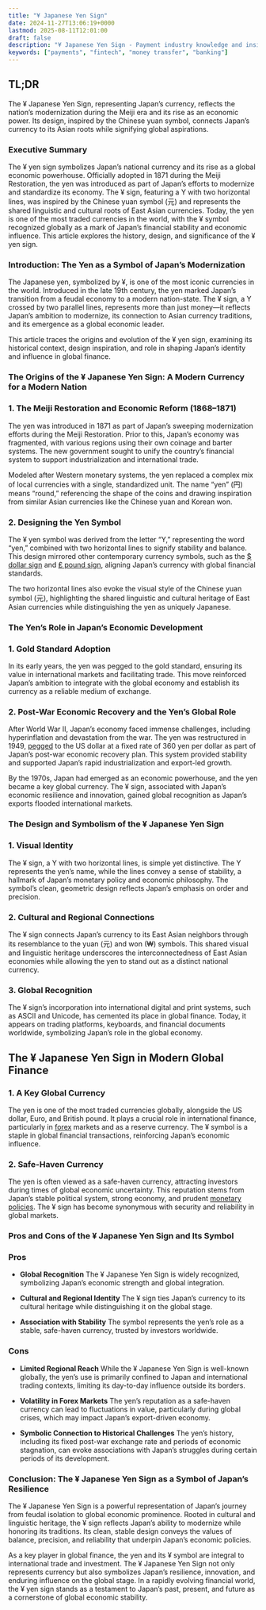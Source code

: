 ```yaml
---
title: "¥ Japanese Yen Sign"
date: 2024-11-27T13:06:19+0000
lastmod: 2025-08-11T12:01:00
draft: false
description: "¥ Japanese Yen Sign - Payment industry knowledge and insights"
keywords: ["payments", "fintech", "money transfer", "banking"]
---
```


## TL;DR

The ¥ Japanese Yen Sign, representing Japan’s currency, reflects the nation’s modernization during the Meiji era and its rise as an economic power. Its design, inspired by the Chinese yuan symbol, connects Japan’s currency to its Asian roots while signifying global aspirations.

### Executive Summary

The ¥ yen sign symbolizes Japan’s national currency and its rise as a global economic powerhouse. Officially adopted in 1871 during the Meiji Restoration, the yen was introduced as part of Japan’s efforts to modernize and standardize its economy. The ¥ sign, featuring a Y with two horizontal lines, was inspired by the Chinese yuan symbol (元) and represents the shared linguistic and cultural roots of East Asian currencies. Today, the yen is one of the most traded currencies in the world, with the ¥ symbol recognized globally as a mark of Japan’s financial stability and economic influence. This article explores the history, design, and significance of the ¥ yen sign.

### Introduction: The Yen as a Symbol of Japan’s Modernization

The Japanese yen, symbolized by ¥, is one of the most iconic currencies in the world. Introduced in the late 19th century, the yen marked Japan’s transition from a feudal economy to a modern nation-state. The ¥ sign, a Y crossed by two parallel lines, represents more than just money—it reflects Japan’s ambition to modernize, its connection to Asian currency traditions, and its emergence as a global economic leader.

This article traces the origins and evolution of the ¥ yen sign, examining its historical context, design inspiration, and role in shaping Japan’s identity and influence in global finance.

### The Origins of the ¥ Japanese Yen Sign: A Modern Currency for a Modern Nation

### 1. The Meiji Restoration and Economic Reform (1868–1871)

The yen was introduced in 1871 as part of Japan’s sweeping modernization efforts during the Meiji Restoration. Prior to this, Japan’s economy was fragmented, with various regions using their own coinage and barter systems. The new government sought to unify the country’s financial system to support industrialization and international trade.

Modeled after Western monetary systems, the yen replaced a complex mix of local currencies with a single, standardized unit. The name “yen” (円) means “round,” referencing the shape of the coins and drawing inspiration from similar Asian currencies like the Chinese yuan and Korean won.

### 2. Designing the Yen Symbol

The ¥ yen symbol was derived from the letter “Y,” representing the word “yen,” combined with two horizontal lines to signify stability and balance. This design mirrored other contemporary currency symbols, such as the [$ dollar sign](https://faisalkhanllc.xyz/resources/payments-wiki/13318-2/dollar-sign/) and [₤ pound sign](https://faisalkhanllc.xyz/resources/payments-wiki/13318-2/pound-sign/), aligning Japan’s currency with global financial standards.

The two horizontal lines also evoke the visual style of the Chinese yuan symbol (元), highlighting the shared linguistic and cultural heritage of East Asian currencies while distinguishing the yen as uniquely Japanese.

### The Yen’s Role in Japan’s Economic Development

### 1. Gold Standard Adoption

In its early years, the yen was pegged to the gold standard, ensuring its value in international markets and facilitating trade. This move reinforced Japan’s ambition to integrate with the global economy and establish its currency as a reliable medium of exchange.

### 2. Post-War Economic Recovery and the Yen’s Global Role

After World War II, Japan’s economy faced immense challenges, including hyperinflation and devastation from the war. The yen was restructured in 1949, [pegged](https://faisalkhanllc.xyz/resources/payments-wiki/p/peg/) to the US dollar at a fixed rate of 360 yen per dollar as part of Japan’s post-war economic recovery plan. This system provided stability and supported Japan’s rapid industrialization and export-led growth.

By the 1970s, Japan had emerged as an economic powerhouse, and the yen became a key global currency. The ¥ sign, associated with Japan’s economic resilience and innovation, gained global recognition as Japan’s exports flooded international markets.

### The Design and Symbolism of the ¥ Japanese Yen Sign

### 1. Visual Identity

The ¥ sign, a Y with two horizontal lines, is simple yet distinctive. The Y represents the yen’s name, while the lines convey a sense of stability, a hallmark of Japan’s monetary policy and economic philosophy. The symbol’s clean, geometric design reflects Japan’s emphasis on order and precision.

### 2. Cultural and Regional Connections

The ¥ sign connects Japan’s currency to its East Asian neighbors through its resemblance to the yuan (元) and won (₩) symbols. This shared visual and linguistic heritage underscores the interconnectedness of East Asian economies while allowing the yen to stand out as a distinct national currency.

### 3. Global Recognition

The ¥ sign’s incorporation into international digital and print systems, such as ASCII and Unicode, has cemented its place in global finance. Today, it appears on trading platforms, keyboards, and financial documents worldwide, symbolizing Japan’s role in the global economy.

## The ¥ Japanese Yen Sign in Modern Global Finance

### 1. A Key Global Currency

The yen is one of the most traded currencies globally, alongside the US dollar, Euro, and British pound. It plays a crucial role in international finance, particularly in [forex](https://faisalkhanllc.xyz/resources/payments-wiki/f/fx-foreign-exchange/) markets and as a reserve currency. The ¥ symbol is a staple in global financial transactions, reinforcing Japan’s economic influence.

### 2. Safe-Haven Currency

The yen is often viewed as a safe-haven currency, attracting investors during times of global economic uncertainty. This reputation stems from Japan’s stable political system, strong economy, and prudent [monetary policies](https://faisalkhanllc.xyz/resources/payments-wiki/m/monetary-policy/). The ¥ sign has become synonymous with security and reliability in global markets.

### Pros and Cons of the ¥ Japanese Yen Sign and Its Symbol

### Pros

- **Global Recognition** The ¥ Japanese Yen Sign is widely recognized, symbolizing Japan’s economic strength and global integration.

- **Cultural and Regional Identity** The ¥ sign ties Japan’s currency to its cultural heritage while distinguishing it on the global stage.

- **Association with Stability** The symbol represents the yen’s role as a stable, safe-haven currency, trusted by investors worldwide.

### Cons

- **Limited Regional Reach** While the ¥ Japanese Yen Sign is well-known globally, the yen’s use is primarily confined to Japan and international trading contexts, limiting its day-to-day influence outside its borders.

- **Volatility in Forex Markets** The yen’s reputation as a safe-haven currency can lead to fluctuations in value, particularly during global crises, which may impact Japan’s export-driven economy.

- **Symbolic Connection to Historical Challenges** The yen’s history, including its fixed post-war exchange rate and periods of economic stagnation, can evoke associations with Japan’s struggles during certain periods of its development.

### Conclusion: The ¥ Japanese Yen Sign as a Symbol of Japan’s Resilience

The ¥ Japanese Yen Sign is a powerful representation of Japan’s journey from feudal isolation to global economic prominence. Rooted in cultural and linguistic heritage, the ¥ sign reflects Japan’s ability to modernize while honoring its traditions. Its clean, stable design conveys the values of balance, precision, and reliability that underpin Japan’s economic policies.

As a key player in global finance, the yen and its ¥ symbol are integral to international trade and investment. The ¥ Japanese Yen Sign not only represents currency but also symbolizes Japan’s resilience, innovation, and enduring influence on the global stage. In a rapidly evolving financial world, the ¥ yen sign stands as a testament to Japan’s past, present, and future as a cornerstone of global economic stability.